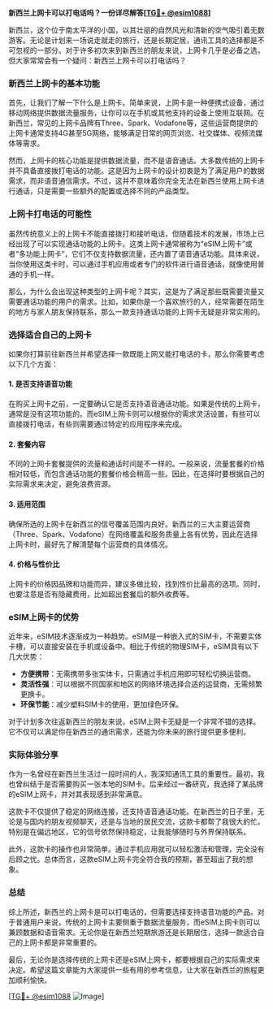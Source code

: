 **新西兰上网卡可以打电话吗？一份详尽解答[[TG💪+ @esim1088](https://t.me/s/esim1088)]**

新西兰，这个位于南太平洋的小国，以其壮丽的自然风光和清新的空气吸引着无数游客。无论是计划来一场说走就走的旅行，还是长期定居，通讯工具的选择都是不可忽视的一部分。对于许多初次来到新西兰的朋友来说，上网卡几乎是必备之选，但大家常常会有一个疑问：新西兰上网卡可以打电话吗？

### 新西兰上网卡的基本功能

首先，让我们了解一下什么是上网卡。简单来说，上网卡是一种便携式设备，通过移动网络提供数据流量服务，让你可以在手机或其他支持的设备上使用互联网。在新西兰，常见的上网卡品牌有Three、Spark、Vodafone等，这些运营商提供的上网卡通常支持4G甚至5G网络，能够满足日常的网页浏览、社交媒体、视频流媒体等需求。

然而，上网卡的核心功能是提供数据流量，而不是语音通话。大多数传统的上网卡并不具备直接拨打电话的功能。这是因为上网卡的设计初衷是为了满足用户的数据需求，而非语音通信需求。不过，这并不意味着你完全无法在新西兰使用上网卡进行通话，只是需要一些额外的配置或选择不同的产品类型。

### 上网卡打电话的可能性

虽然传统意义上的上网卡不能直接拨打和接听电话，但随着技术的发展，市场上已经出现了可以实现通话功能的上网卡。这类上网卡通常被称为“eSIM上网卡”或者“多功能上网卡”，它们不仅支持数据流量，还内置了语音通话功能。具体来说，当你使用这类卡时，可以通过手机应用或者专门的软件进行语音通话，就像使用普通的手机一样。

那么，为什么会出现这种类型的上网卡呢？其实，这是为了满足那些既需要流量又需要通话功能的用户的需求。比如，如果你是一个喜欢旅行的人，经常需要在陌生的地方与家人朋友保持联系，那么一款支持通话功能的上网卡无疑是非常实用的。

### 选择适合自己的上网卡

如果你打算前往新西兰并希望选择一款既能上网又能打电话的卡，那么你需要考虑以下几个方面：

#### 1. **是否支持语音功能**
   在购买上网卡之前，一定要确认它是否支持语音通话功能。如果是传统的上网卡，通常是没有这项功能的。而eSIM上网卡则可以根据你的需求灵活设置，有些可以直接拨打电话，有些则需要通过特定的应用程序来完成。

#### 2. **套餐内容**
   不同的上网卡套餐提供的流量和通话时间是不一样的。一般来说，流量套餐的价格相对较低，而包含通话功能的套餐价格会稍高一些。因此，在选择时要根据自己的实际需求来决定，避免浪费资源。

#### 3. **适用范围**
   确保所选的上网卡在新西兰的信号覆盖范围内良好。新西兰的三大主要运营商（Three、Spark、Vodafone）在网络覆盖和服务质量上各有优势，因此在选择上网卡时，最好先了解清楚每个运营商的具体情况。

#### 4. **价格与性价比**
   上网卡的价格因品牌和功能而异，建议多做比较，找到性价比最高的选项。同时，也要注意是否有隐藏费用，比如超出套餐后的额外收费等。

### eSIM上网卡的优势

近年来，eSIM技术逐渐成为一种趋势。eSIM是一种嵌入式的SIM卡，不需要实体卡槽，可以直接安装在手机或设备中。相比于传统的物理SIM卡，eSIM具有以下几大优势：

- **方便携带**：无需携带多张实体卡，只需通过手机应用即可轻松切换运营商。
- **灵活性强**：可以根据不同国家和地区的网络环境选择合适的运营商，无需频繁更换卡。
- **环保节能**：减少塑料SIM卡的使用，更加绿色环保。

对于计划多次往返新西兰的朋友来说，eSIM上网卡无疑是一个非常不错的选择。它不仅可以满足你在新西兰的通讯需求，还能为你未来的旅行提供更多便利。

### 实际体验分享

作为一名曾经在新西兰生活过一段时间的人，我深知通讯工具的重要性。最初，我也曾纠结于是否需要购买一张本地的SIM卡。后来经过一番研究，我选择了某品牌的eSIM上网卡，并对其表现感到非常满意。

这款卡不仅提供了稳定的网络连接，还支持语音通话功能。在新西兰的日子里，无论是与国内的朋友视频聊天，还是与当地的居民交流，这款卡都帮了我很大的忙。特别是在偏远地区，它的信号依然保持稳定，让我能够随时与外界保持联系。

此外，这款卡的操作也非常简单。通过手机应用就可以轻松激活和管理，完全没有后顾之忧。总体而言，这款eSIM上网卡完全符合我的预期，甚至超出了我的想象。

### 总结

综上所述，新西兰的上网卡是可以打电话的，但需要选择支持语音功能的产品。对于普通用户来说，传统的上网卡主要侧重于数据流量服务，而eSIM上网卡则可以兼顾数据和语音需求。无论你是在新西兰短期旅游还是长期居住，选择一款适合自己的上网卡都是非常重要的。

最后，无论你是选择传统的上网卡还是eSIM上网卡，都要根据自己的实际需求来决定。希望这篇文章能为大家提供一些有用的参考信息，让大家在新西兰的旅程更加顺利愉快。

[[TG💪+ @esim1088](https://t.me/s/esim1088) ![Image](https://i.postimg.cc/4NQfJmqS/Snipaste-2025-05-13-00-14-12.png)]